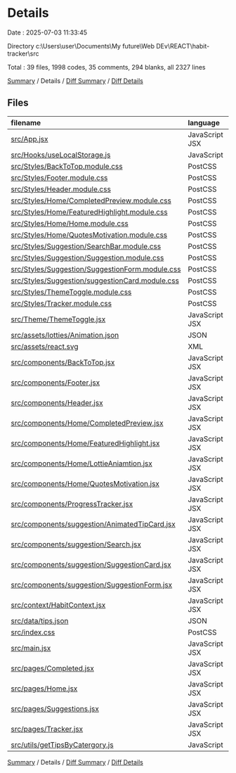# Details

Date : 2025-07-03 11:33:45

Directory c:\\Users\\user\\Documents\\My future\\Web DEv\\REACT\\habit-tracker\\src

Total : 39 files,  1998 codes, 35 comments, 294 blanks, all 2327 lines

[Summary](results.md) / Details / [Diff Summary](diff.md) / [Diff Details](diff-details.md)

## Files
| filename | language | code | comment | blank | total |
| :--- | :--- | ---: | ---: | ---: | ---: |
| [src/App.jsx](/src/App.jsx) | JavaScript JSX | 41 | 1 | 6 | 48 |
| [src/Hooks/useLocalStorage.js](/src/Hooks/useLocalStorage.js) | JavaScript | 21 | 0 | 4 | 25 |
| [src/Styles/BackToTop.module.css](/src/Styles/BackToTop.module.css) | PostCSS | 17 | 0 | 2 | 19 |
| [src/Styles/Footer.module.css](/src/Styles/Footer.module.css) | PostCSS | 51 | 0 | 10 | 61 |
| [src/Styles/Header.module.css](/src/Styles/Header.module.css) | PostCSS | 93 | 0 | 15 | 108 |
| [src/Styles/Home/CompletedPreview.module.css](/src/Styles/Home/CompletedPreview.module.css) | PostCSS | 44 | 0 | 9 | 53 |
| [src/Styles/Home/FeaturedHighlight.module.css](/src/Styles/Home/FeaturedHighlight.module.css) | PostCSS | 53 | 0 | 9 | 62 |
| [src/Styles/Home/Home.module.css](/src/Styles/Home/Home.module.css) | PostCSS | 85 | 0 | 14 | 99 |
| [src/Styles/Home/QuotesMotivation.module.css](/src/Styles/Home/QuotesMotivation.module.css) | PostCSS | 32 | 0 | 6 | 38 |
| [src/Styles/Suggestion/SearchBar.module.css](/src/Styles/Suggestion/SearchBar.module.css) | PostCSS | 51 | 7 | 8 | 66 |
| [src/Styles/Suggestion/Suggestion.module.css](/src/Styles/Suggestion/Suggestion.module.css) | PostCSS | 25 | 0 | 4 | 29 |
| [src/Styles/Suggestion/SuggestionForm.module.css](/src/Styles/Suggestion/SuggestionForm.module.css) | PostCSS | 70 | 9 | 10 | 89 |
| [src/Styles/Suggestion/suggestionCard.module.css](/src/Styles/Suggestion/suggestionCard.module.css) | PostCSS | 163 | 0 | 29 | 192 |
| [src/Styles/ThemeToggle.module.css](/src/Styles/ThemeToggle.module.css) | PostCSS | 29 | 0 | 4 | 33 |
| [src/Styles/Tracker.module.css](/src/Styles/Tracker.module.css) | PostCSS | 0 | 0 | 1 | 1 |
| [src/Theme/ThemeToggle.jsx](/src/Theme/ThemeToggle.jsx) | JavaScript JSX | 34 | 0 | 5 | 39 |
| [src/assets/lotties/Animation.json](/src/assets/lotties/Animation.json) | JSON | 1 | 0 | 0 | 1 |
| [src/assets/react.svg](/src/assets/react.svg) | XML | 1 | 0 | 0 | 1 |
| [src/components/BackToTop.jsx](/src/components/BackToTop.jsx) | JavaScript JSX | 28 | 0 | 7 | 35 |
| [src/components/Footer.jsx](/src/components/Footer.jsx) | JavaScript JSX | 47 | 0 | 6 | 53 |
| [src/components/Header.jsx](/src/components/Header.jsx) | JavaScript JSX | 114 | 4 | 11 | 129 |
| [src/components/Home/CompletedPreview.jsx](/src/components/Home/CompletedPreview.jsx) | JavaScript JSX | 33 | 0 | 5 | 38 |
| [src/components/Home/FeaturedHighlight.jsx](/src/components/Home/FeaturedHighlight.jsx) | JavaScript JSX | 55 | 5 | 3 | 63 |
| [src/components/Home/LottieAniamtion.jsx](/src/components/Home/LottieAniamtion.jsx) | JavaScript JSX | 10 | 0 | 3 | 13 |
| [src/components/Home/QuotesMotivation.jsx](/src/components/Home/QuotesMotivation.jsx) | JavaScript JSX | 74 | 0 | 10 | 84 |
| [src/components/ProgressTracker.jsx](/src/components/ProgressTracker.jsx) | JavaScript JSX | 43 | 0 | 3 | 46 |
| [src/components/suggestion/AnimatedTipCard.jsx](/src/components/suggestion/AnimatedTipCard.jsx) | JavaScript JSX | 66 | 0 | 7 | 73 |
| [src/components/suggestion/Search.jsx](/src/components/suggestion/Search.jsx) | JavaScript JSX | 33 | 0 | 4 | 37 |
| [src/components/suggestion/SuggestionCard.jsx](/src/components/suggestion/SuggestionCard.jsx) | JavaScript JSX | 124 | 0 | 12 | 136 |
| [src/components/suggestion/SuggestionForm.jsx](/src/components/suggestion/SuggestionForm.jsx) | JavaScript JSX | 102 | 3 | 12 | 117 |
| [src/context/HabitContext.jsx](/src/context/HabitContext.jsx) | JavaScript JSX | 20 | 0 | 6 | 26 |
| [src/data/tips.json](/src/data/tips.json) | JSON | 218 | 0 | 27 | 245 |
| [src/index.css](/src/index.css) | PostCSS | 65 | 6 | 18 | 89 |
| [src/main.jsx](/src/main.jsx) | JavaScript JSX | 13 | 0 | 2 | 15 |
| [src/pages/Completed.jsx](/src/pages/Completed.jsx) | JavaScript JSX | 17 | 0 | 2 | 19 |
| [src/pages/Home.jsx](/src/pages/Home.jsx) | JavaScript JSX | 86 | 0 | 10 | 96 |
| [src/pages/Suggestions.jsx](/src/pages/Suggestions.jsx) | JavaScript JSX | 13 | 0 | 3 | 16 |
| [src/pages/Tracker.jsx](/src/pages/Tracker.jsx) | JavaScript JSX | 18 | 0 | 4 | 22 |
| [src/utils/getTipsByCatergory.js](/src/utils/getTipsByCatergory.js) | JavaScript | 8 | 0 | 3 | 11 |

[Summary](results.md) / Details / [Diff Summary](diff.md) / [Diff Details](diff-details.md)